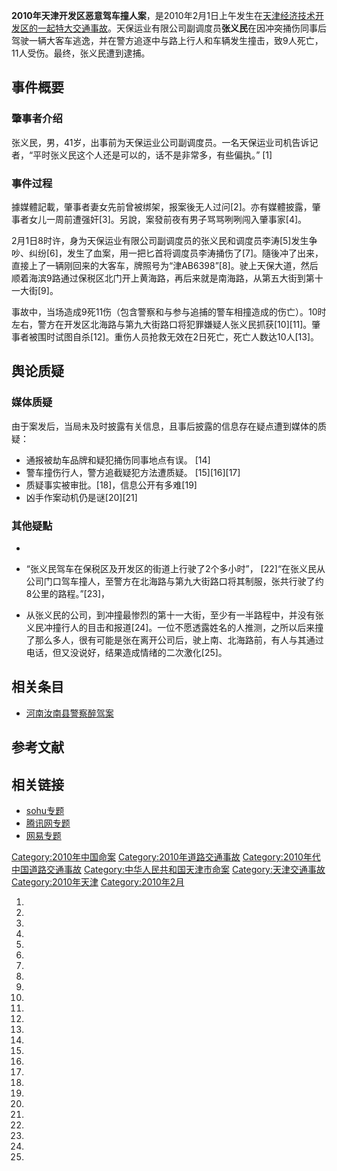 **2010年天津开发区恶意驾车撞人案**，是2010年2月1日上午发生在[天津经济技术开发区的一起特大交通事故](../Page/天津经济技术开发区.md "wikilink")。天保运业有限公司副调度员**张义民**在因冲突捅伤同事后驾驶一辆大客车逃逸，并在警方追逐中与路上行人和车辆发生撞击，致9人死亡，11人受伤。最终，张义民遭到逮捕。

## 事件概要

### 肇事者介绍

张义民，男，41岁，出事前为天保运业公司副调度员。一名天保运业司机告诉记者，“平时张义民这个人还是可以的，话不是非常多，有些偏执。” \[1\]

### 事件过程

據媒體記載，肇事者妻女先前曾被绑架，报案後无人过问\[2\]。亦有媒體披露，肇事者女儿一周前遭强奸\[3\]。另說，案發前夜有男子骂骂咧咧闯入肇事家\[4\]。

2月1日8时许，身为天保运业有限公司副调度员的张义民和调度员李涛\[5\]发生争吵、纠纷\[6\]，发生了血案，用一把匕首将调度员李涛捅伤了\[7\]。隨後冲了出来，直接上了一辆刚回来的大客车，牌照号为“津AB6398”\[8\]。驶上天保大道，然后顺着海滨9路通过保税区北门开上黄海路，再后来就是南海路，从第五大街到第十一大街\[9\]。

事故中，当场造成9死11伤（包含警察和与参与追捕的警车相撞造成的伤亡）。10时左右，警方在开发区北海路与第九大街路口将犯罪嫌疑人张义民抓获\[10\]\[11\]。肇事者被围时试图自杀\[12\]。重伤人员抢救无效在2日死亡，死亡人数达10人\[13\]。

## 舆论质疑

### 媒体质疑

由于案发后，当局未及时披露有关信息，且事后披露的信息存在疑点遭到媒体的质疑：

  - 通报被劫车品牌和疑犯捅伤同事地点有误。 \[14\]
  - 警车撞伤行人，警方追截疑犯方法遭质疑。 \[15\]\[16\]\[17\]
  - 质疑事实被审批。\[18\]，信息公开有多难\[19\]
  - 凶手作案动机仍是谜\[20\]\[21\]

### 其他疑點

  -
  - “张义民驾车在保税区及开发区的街道上行驶了2个多小时”，
    \[22\]“在张义民从公司门口驾车撞人，至警方在北海路与第九大街路口将其制服，张共行驶了约8公里的路程。”\[23\]，

  - 从张义民的公司，到冲撞最惨烈的第十一大街，至少有一半路程中，并没有张义民冲撞行人的目击和报道\[24\]。一位不愿透露姓名的人推测，之所以后来撞了那么多人，很有可能是张在离开公司后，驶上南、北海路前，有人与其通过电话，但又没说好，结果造成情绪的二次激化\[25\]。

## 相关条目

  - [河南汝南县警察醉驾案](https://zh.wikipedia.org/wiki/河南汝南县警察醉驾案 "wikilink")

## 参考文献

## 相关链接

  - [sohu专题](http://news.sohu.com/s2010/tianjinchehuo/)
  - [腾讯网专题](http://news.qq.com/zt/2010/tianjinzr/)
  - [网易专题](http://news.163.com/special/000145BK/tianjinchehuozt.html)

[Category:2010年中国命案](https://zh.wikipedia.org/wiki/Category:2010年中国命案 "wikilink")
[Category:2010年道路交通事故](https://zh.wikipedia.org/wiki/Category:2010年道路交通事故 "wikilink")
[Category:2010年代中国道路交通事故](https://zh.wikipedia.org/wiki/Category:2010年代中国道路交通事故 "wikilink")
[Category:中华人民共和国天津市命案](https://zh.wikipedia.org/wiki/Category:中华人民共和国天津市命案 "wikilink")
[Category:天津交通事故](https://zh.wikipedia.org/wiki/Category:天津交通事故 "wikilink")
[Category:2010年天津](https://zh.wikipedia.org/wiki/Category:2010年天津 "wikilink")
[Category:2010年2月](https://zh.wikipedia.org/wiki/Category:2010年2月 "wikilink")

1.

2.

3.

4.

5.

6.
7.
8.
9.
10.
11.
12.

13.

14.

15.

16.

17.

18.

19.

20.

21.

22.
23.

24.
25.